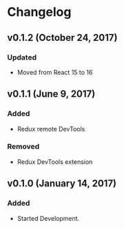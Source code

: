 # Changelog

## v0.1.2 (October 24, 2017)

### Updated

- Moved from React 15 to 16

## v0.1.1 (June 9, 2017)

### Added

- Redux remote DevTools

### Removed

- Redux DevTools extension

## v0.1.0 (January 14, 2017)

### Added

- Started Development.

